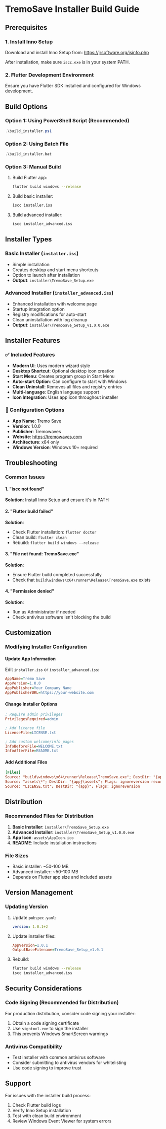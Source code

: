 # TremoSave Installer Build Guide

## Prerequisites

### 1. Install Inno Setup
Download and install Inno Setup from: https://jrsoftware.org/isinfo.php

After installation, make sure `iscc.exe` is in your system PATH.

### 2. Flutter Development Environment
Ensure you have Flutter SDK installed and configured for Windows development.

## Build Options

### Option 1: Using PowerShell Script (Recommended)
```powershell
.\build_installer.ps1
```

### Option 2: Using Batch File
```cmd
.\build_installer.bat
```

### Option 3: Manual Build
1. Build Flutter app:
   ```bash
   flutter build windows --release
   ```

2. Build basic installer:
   ```bash
   iscc installer.iss
   ```

3. Build advanced installer:
   ```bash
   iscc installer_advanced.iss
   ```

## Installer Types

### Basic Installer (`installer.iss`)
- Simple installation
- Creates desktop and start menu shortcuts
- Option to launch after installation
- **Output**: `installer\TremoSave_Setup.exe`

### Advanced Installer (`installer_advanced.iss`)
- Enhanced installation with welcome page
- Startup integration option
- Registry modifications for auto-start
- Clean uninstallation with log cleanup
- **Output**: `installer\TremoSave_Setup_v1.0.0.exe`

## Installer Features

### ✅ Included Features
- **Modern UI**: Uses modern wizard style
- **Desktop Shortcut**: Optional desktop icon creation
- **Start Menu**: Creates program group in Start Menu
- **Auto-start Option**: Can configure to start with Windows
- **Clean Uninstall**: Removes all files and registry entries
- **Multi-language**: English language support
- **Icon Integration**: Uses app icon throughout installer

### 🔧 Configuration Options
- **App Name**: Tremo Save
- **Version**: 1.0.0
- **Publisher**: Tremowaves
- **Website**: https://tremowaves.com
- **Architecture**: x64 only
- **Windows Version**: Windows 10+ required

## Troubleshooting

### Common Issues

#### 1. "iscc not found"
**Solution**: Install Inno Setup and ensure it's in PATH

#### 2. "Flutter build failed"
**Solution**: 
- Check Flutter installation: `flutter doctor`
- Clean build: `flutter clean`
- Rebuild: `flutter build windows --release`

#### 3. "File not found: TremoSave.exe"
**Solution**: 
- Ensure Flutter build completed successfully
- Check that `build\windows\x64\runner\Release\TremoSave.exe` exists

#### 4. "Permission denied"
**Solution**: 
- Run as Administrator if needed
- Check antivirus software isn't blocking the build

## Customization

### Modifying Installer Configuration

#### Update App Information
Edit `installer.iss` or `installer_advanced.iss`:
```ini
AppName=Tremo Save
AppVersion=1.0.0
AppPublisher=Your Company Name
AppPublisherURL=https://your-website.com
```

#### Change Installer Options
```ini
; Require admin privileges
PrivilegesRequired=admin

; Add license file
LicenseFile=LICENSE.txt

; Add custom welcome/info pages
InfoBeforeFile=WELCOME.txt
InfoAfterFile=README.txt
```

#### Add Additional Files
```ini
[Files]
Source: "build\windows\x64\runner\Release\TremoSave.exe"; DestDir: "{app}"; Flags: ignoreversion
Source: "assets\*"; DestDir: "{app}\assets"; Flags: ignoreversion recursesubdirs
Source: "LICENSE.txt"; DestDir: "{app}"; Flags: ignoreversion
```

## Distribution

### Recommended Files for Distribution
1. **Basic Installer**: `installer\TremoSave_Setup.exe`
2. **Advanced Installer**: `installer\TremoSave_Setup_v1.0.0.exe`
3. **App Icon**: `assets\AppIcon.ico`
4. **README**: Include installation instructions

### File Sizes
- Basic installer: ~50-100 MB
- Advanced installer: ~50-100 MB
- Depends on Flutter app size and included assets

## Version Management

### Updating Version
1. Update `pubspec.yaml`:
   ```yaml
   version: 1.0.1+2
   ```

2. Update installer files:
   ```ini
   AppVersion=1.0.1
   OutputBaseFilename=TremoSave_Setup_v1.0.1
   ```

3. Rebuild:
   ```bash
   flutter build windows --release
   iscc installer_advanced.iss
   ```

## Security Considerations

### Code Signing (Recommended for Distribution)
For production distribution, consider code signing your installer:
1. Obtain a code signing certificate
2. Use `signtool.exe` to sign the installer
3. This prevents Windows SmartScreen warnings

### Antivirus Compatibility
- Test installer with common antivirus software
- Consider submitting to antivirus vendors for whitelisting
- Use code signing to improve trust

## Support

For issues with the installer build process:
1. Check Flutter build logs
2. Verify Inno Setup installation
3. Test with clean build environment
4. Review Windows Event Viewer for system errors 
